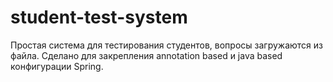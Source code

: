 # student-test-system

Простая система для тестирования студентов, вопросы загружаются из файла. 
Сделано для закрепления annotation based и java based конфигурации Spring.
